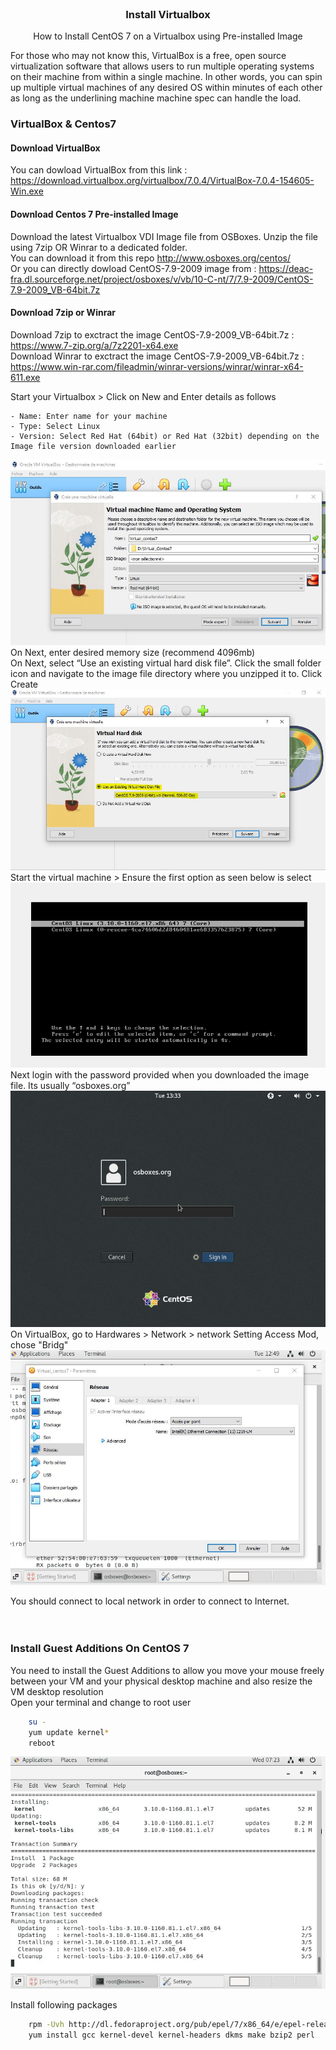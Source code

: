 <br />
<div align="center">
  <h3 align="center">Install Virtualbox</h3>
  <p align="center">How to Install CentOS 7 on a Virtualbox using Pre-installed Image<br>
</div>

For those who may not know this, VirtualBox is a free, open source virtualization software that allows users to run multiple operating systems on their machine from within a single machine. In other words, you can spin up multiple virtual machines of any desired OS within minutes of each other as long as the underlining machine machine spec can handle the load.

### VirtualBox & Centos7
#### Download VirtualBox	
You can dowload VirtualBox from this link : https://download.virtualbox.org/virtualbox/7.0.4/VirtualBox-7.0.4-154605-Win.exe


#### Download Centos 7 Pre-installed Image
Download the latest Virtualbox VDI Image file from OSBoxes. Unzip the file using 7zip OR Winrar to a dedicated folder.<br>
You can download it from this repo http://www.osboxes.org/centos/<br>
Or you can directly dowload CentOS-7.9-2009 image from : https://deac-fra.dl.sourceforge.net/project/osboxes/v/vb/10-C-nt/7/7.9-2009/CentOS-7.9-2009_VB-64bit.7z

#### Download 7zip or Winrar
Download 7zip to exctract the image CentOS-7.9-2009_VB-64bit.7z : https://www.7-zip.org/a/7z2201-x64.exe<br> 
Download Winrar to exctract the image CentOS-7.9-2009_VB-64bit.7z : https://www.win-rar.com/fileadmin/winrar-versions/winrar/winrar-x64-611.exe<br>


Start your Virtualbox > Click on New and Enter details as follows<br>

    - Name: Enter name for your machine
    - Type: Select Linux
    - Version: Select Red Hat (64bit) or Red Hat (32bit) depending on the Image file version downloaded earlier

<img src="images/new_vm.JPG">

<br>
On Next, enter desired memory size (recommend 4096mb)<br>
On Next, select “Use an existing virtual hard disk file”. Click the small folder icon and navigate to the image file directory where you unzipped it to. Click Create<br>
<img src="images/existing_vm.JPG">

<br>
Start the virtual machine > Ensure the first option as seen below is select
<img src="images/powering.JPG">

<br>
Next login with the password provided when you downloaded the image file. Its usually “osboxes.org”
<img src="images/rootpage.JPG">

<br>
On VirtualBox, go to Hardwares > Network > network Setting
Access Mod, chose "Bridg"
<img src="images/vb_net_setting.JPG">

You should connect to local network in order to connect to Internet.
<br>
<br>
<br>
### Install Guest Additions On CentOS 7
You need to install the Guest Additions to allow you move your mouse freely between your VM and your physical desktop machine and also resize the VM desktop resolution<br>
Open your terminal and change to root user
```sh
    su -
    yum update kernel*
    reboot
```
<img src="images/update_kernel.JPG">

Install following packages
```sh
    rpm -Uvh http://dl.fedoraproject.org/pub/epel/7/x86_64/e/epel-release-7-9.noarch.rpm
    yum install gcc kernel-devel kernel-headers dkms make bzip2 perl
```
